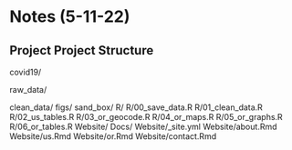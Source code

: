 # Notes (5-11-22)

## Project Project Structure 

covid19/
  
  raw_data/
  
  clean_data/
  figs/
  sand_box/
  R/
    R/00_save_data.R
    R/01_clean_data.R
    R/02_us_tables.R
    R/03_or_geocode.R
    R/04_or_maps.R
    R/05_or_graphs.R
    R/06_or_tables.R
  Website/
    Docs/
    Website/_site.yml
    Website/about.Rmd
    Website/us.Rmd
    Website/or.Rmd
    Website/contact.Rmd
